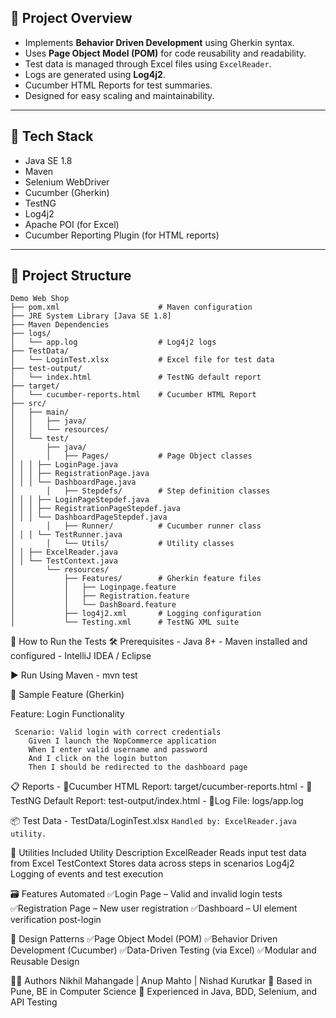 ## 🚀 Project Overview
 
- Implements **Behavior Driven Development** using Gherkin syntax.
- Uses **Page Object Model (POM)** for code reusability and readability.
- Test data is managed through Excel files using `ExcelReader`.
- Logs are generated using **Log4j2**.
- Cucumber HTML Reports for test summaries.
- Designed for easy scaling and maintainability.
 
---
 
## 🧰 Tech Stack
 
- Java SE 1.8
- Maven
- Selenium WebDriver
- Cucumber (Gherkin)
- TestNG
- Log4j2
- Apache POI (for Excel)
- Cucumber Reporting Plugin (for HTML reports)
 
---
 
## 📁 Project Structure
 
```plaintext
Demo Web Shop 
├── pom.xml                      # Maven configuration
├── JRE System Library [Java SE 1.8]
├── Maven Dependencies
├── logs/
│   └── app.log                  # Log4j2 logs
├── TestData/
│   └── LoginTest.xlsx           # Excel file for test data
├── test-output/
│   └── index.html               # TestNG default report
├── target/
│   └── cucumber-reports.html    # Cucumber HTML Report
├── src/
│   ├── main/
│   │   ├── java/
│   │   └── resources/
│   └── test/
│       ├── java/
│       │   ├── Pages/           # Page Object classes
│ │ │ ├── LoginPage.java
│ │ │ ├── RegistrationPage.java
│ │ │ └── DashboardPage.java
│       │   ├── Stepdefs/        # Step definition classes
│ │ │ ├── LoginPageStepdef.java
│ │ │ ├── RegistrationPageStepdef.java
│ │ │ └── DashboardPageStepdef.java
│       │   ├── Runner/          # Cucumber runner class
│ │ │ └── TestRunner.java
│       │   └── Utils/           # Utility classes
│ │ ├── ExcelReader.java
│ │ └── TestContext.java
│       └── resources/
│           ├── Features/        # Gherkin feature files
│           │   ├── Loginpage.feature
│           │   ├── Registration.feature
│           │   └── DashBoard.feature
│           ├── log4j2.xml       # Logging configuration
│           └── Testing.xml      # TestNG XML suite

````
🧪 How to Run the Tests
🛠 Prerequisites
	- Java 8+
 	- Maven installed and configured 
	- IntelliJ IDEA / Eclipse
 
▶️ Run Using Maven
	- mvn test
	
📜 Sample Feature (Gherkin)
	

   Feature: Login Functionality
 
  	 Scenario: Valid login with correct credentials
    	Given I launch the NopCommerce application
    	When I enter valid username and password
    	And I click on the login button
    	Then I should be redirected to the dashboard page
    	
📋 Reports
	- 📄Cucumber HTML Report: target/cucumber-reports.html
 	- 📄TestNG Default Report: test-output/index.html
    - 🧾Log File: logs/app.log
 
📦 Test Data
	- TestData/LoginTest.xlsx
	```Handled by: ExcelReader.java utility.```
	
 
📌 Utilities Included
Utility 					Description
ExcelReader 				Reads input test data from Excel
TestContext				 	Stores data across steps in scenarios
Log4j2 						Logging of events and test execution
 
🗃 Features Automated
	✅Login Page – Valid and invalid login tests
 	✅Registration Page – New user registration
 	✅Dashboard – UI element verification post-login
 
🧱 Design Patterns
	✅Page Object Model (POM)
	✅Behavior Driven Development (Cucumber)
	✅Data-Driven Testing (via Excel)
	✅Modular and Reusable Design
	
👨‍💻 Authors
Nikhil Mahangade | Anup Mahto | Nishad Kurutkar
📍 Based in Pune, BE in Computer Science
💼 Experienced in Java, BDD, Selenium, and API Testing


